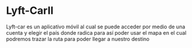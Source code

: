 # Lyft-CarII
Lyft-car es un aplicativo móvil al cual se puede acceder por medio de una cuenta y elegir el país donde radica para así poder usar el mapa en el cual podremos trazar la ruta para poder llegar a nuestro destino
